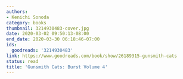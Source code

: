 ```yaml
---
authors:
- Kenichi Sonoda
category: books
thumbnail: 3214930483-cover.jpg
date: 2020-03-02 09:50:13-08:00
end_date: 2020-03-30 06:18:46-07:00
ids:
  goodreads: '3214930483'
link: https://www.goodreads.com/book/show/26189315-gunsmith-cats
status: read
title: 'Gunsmith Cats: Burst Volume 4'
---
```

